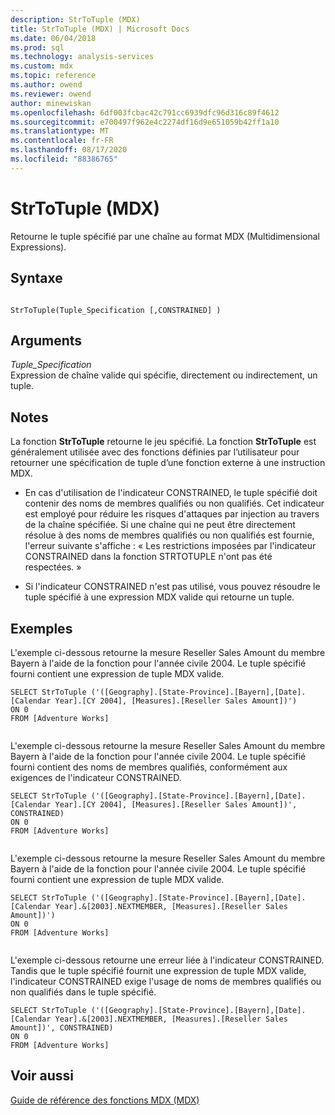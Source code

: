 ```yaml
---
description: StrToTuple (MDX)
title: StrToTuple (MDX) | Microsoft Docs
ms.date: 06/04/2018
ms.prod: sql
ms.technology: analysis-services
ms.custom: mdx
ms.topic: reference
ms.author: owend
ms.reviewer: owend
author: minewiskan
ms.openlocfilehash: 6df003fcbac42c791cc6939dfc96d316c89f4612
ms.sourcegitcommit: e700497f962e4c2274df16d9e651059b42ff1a10
ms.translationtype: MT
ms.contentlocale: fr-FR
ms.lasthandoff: 08/17/2020
ms.locfileid: "88386765"
---
```

# <a name="strtotuple-mdx"></a>StrToTuple (MDX)


  Retourne le tuple spécifié par une chaîne au format MDX (Multidimensional Expressions).  
  
## <a name="syntax"></a>Syntaxe  
  
```  
  
StrToTuple(Tuple_Specification [,CONSTRAINED] )   
```  
  
## <a name="arguments"></a>Arguments  
 *Tuple_Specification*  
 Expression de chaîne valide qui spécifie, directement ou indirectement, un tuple.  
  
## <a name="remarks"></a>Notes  
 La fonction **StrToTuple** retourne le jeu spécifié. La fonction **StrToTuple** est généralement utilisée avec des fonctions définies par l’utilisateur pour retourner une spécification de tuple d’une fonction externe à une instruction MDX.  
  
-   En cas d'utilisation de l'indicateur CONSTRAINED, le tuple spécifié doit contenir des noms de membres qualifiés ou non qualifiés. Cet indicateur est employé pour réduire les risques d'attaques par injection au travers de la chaîne spécifiée. Si une chaîne qui ne peut être directement résolue à des noms de membres qualifiés ou non qualifiés est fournie, l'erreur suivante s'affiche : « Les restrictions imposées par l'indicateur CONSTRAINED dans la fonction STRTOTUPLE n'ont pas été respectées. »  
  
-   Si l'indicateur CONSTRAINED n'est pas utilisé, vous pouvez résoudre le tuple spécifié à une expression MDX valide qui retourne un tuple.  
  
## <a name="examples"></a>Exemples  
 L'exemple ci-dessous retourne la mesure Reseller Sales Amount du membre Bayern à l'aide de la fonction pour l'année civile 2004. Le tuple spécifié fourni contient une expression de tuple MDX valide.  
  
```  
SELECT StrToTuple ('([Geography].[State-Province].[Bayern],[Date].[Calendar Year].[CY 2004], [Measures].[Reseller Sales Amount])')  
ON 0  
FROM [Adventure Works]  
  
```  
  
 L'exemple ci-dessous retourne la mesure Reseller Sales Amount du membre Bayern à l'aide de la fonction pour l'année civile 2004. Le tuple spécifié fourni contient des noms de membres qualifiés, conformément aux exigences de l'indicateur CONSTRAINED.  
  
```  
SELECT StrToTuple ('([Geography].[State-Province].[Bayern],[Date].[Calendar Year].[CY 2004], [Measures].[Reseller Sales Amount])', CONSTRAINED)  
ON 0  
FROM [Adventure Works]  
  
```  
  
 L'exemple ci-dessous retourne la mesure Reseller Sales Amount du membre Bayern à l'aide de la fonction pour l'année civile 2004. Le tuple spécifié fourni contient une expression de tuple MDX valide.  
  
```  
SELECT StrToTuple ('([Geography].[State-Province].[Bayern],[Date].[Calendar Year].&[2003].NEXTMEMBER, [Measures].[Reseller Sales Amount])')  
ON 0  
FROM [Adventure Works]  
  
```  
  
 L'exemple ci-dessous retourne une erreur liée à l'indicateur CONSTRAINED. Tandis que le tuple spécifié fournit une expression de tuple MDX valide, l'indicateur CONSTRAINED exige l'usage de noms de membres qualifiés ou non qualifiés dans le tuple spécifié.  
  
```  
SELECT StrToTuple ('([Geography].[State-Province].[Bayern],[Date].[Calendar Year].&[2003].NEXTMEMBER, [Measures].[Reseller Sales Amount])', CONSTRAINED)  
ON 0  
FROM [Adventure Works]  
```  
  
## <a name="see-also"></a>Voir aussi  
 [Guide de référence des fonctions MDX &#40;MDX&#41;](../mdx/mdx-function-reference-mdx.md)  
  
  
